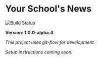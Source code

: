 # Your School's News

[![Build Status](https://travis-ci.org/yourschoolsnews/yourschoolsnews.github.io.svg?branch=master)](https://travis-ci.org/yourschoolsnews/yourschoolsnews.github.io)

**Version: 1.0.0-alpha.4**

*This project uses git-flow for development.*

*Setup instructions coming soon.*
